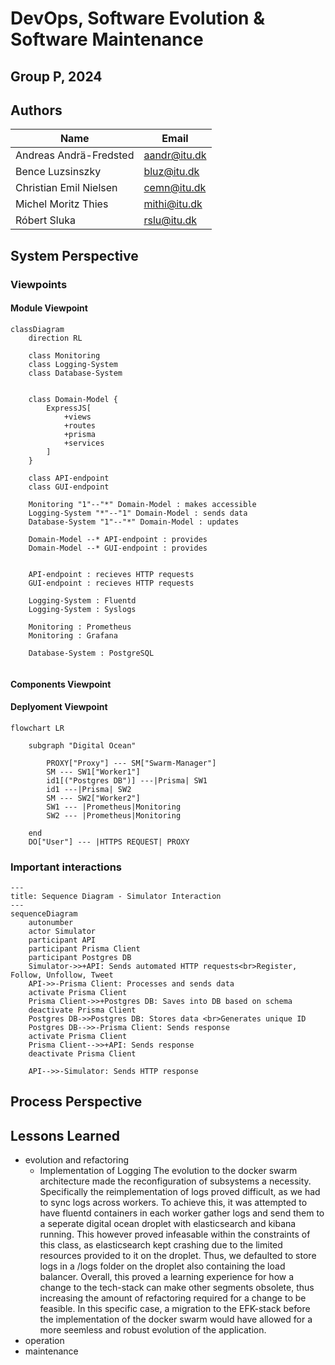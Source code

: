 # DevOps, Software Evolution & Software Maintenance

## Group P, 2024

## Authors

| Name | Email |
|------|-------|
| Andreas Andrä-Fredsted | <aandr@itu.dk> |
| Bence Luzsinszky | <bluz@itu.dk> |
| Christian Emil Nielsen | <cemn@itu.dk> |
| Michel Moritz Thies | <mithi@itu.dk> |
| Róbert Sluka | <rslu@itu.dk> |

## System Perspective

### Viewpoints

#### Module Viewpoint

```mermaid
classDiagram
    direction RL

    class Monitoring
    class Logging-System
    class Database-System


    class Domain-Model {
        ExpressJS[
            +views
            +routes
            +prisma
            +services
        ]
    }
    
    class API-endpoint
    class GUI-endpoint

    Monitoring "1"--"*" Domain-Model : makes accessible
    Logging-System "*"--"1" Domain-Model : sends data
    Database-System "1"--"*" Domain-Model : updates

    Domain-Model --* API-endpoint : provides
    Domain-Model --* GUI-endpoint : provides
  

    API-endpoint : recieves HTTP requests 
    GUI-endpoint : recieves HTTP requests 

    Logging-System : Fluentd
    Logging-System : Syslogs

    Monitoring : Prometheus
    Monitoring : Grafana

    Database-System : PostgreSQL


```

#### Components Viewpoint

#### Deplyoment Viewpoint

```mermaid
flowchart LR

    subgraph "Digital Ocean"
    
        PROXY["Proxy"] --- SM["Swarm-Manager"]
        SM --- SW1["Worker1"]
        id1[("Postgres DB")] ---|Prisma| SW1
        id1 ---|Prisma| SW2
        SM --- SW2["Worker2"]
        SW1 --- |Prometheus|Monitoring
        SW2 --- |Prometheus|Monitoring

    end
    DO["User"] --- |HTTPS REQUEST| PROXY 

```

### Important interactions

```mermaid
---
title: Sequence Diagram - Simulator Interaction
---
sequenceDiagram
    autonumber
    actor Simulator
    participant API
    participant Prisma Client
    participant Postgres DB
    Simulator->>+API: Sends automated HTTP requests<br>Register, Follow, Unfollow, Tweet
    API->>-Prisma Client: Processes and sends data
    activate Prisma Client
    Prisma Client->>+Postgres DB: Saves into DB based on schema 
    deactivate Prisma Client
    Postgres DB->>Postgres DB: Stores data <br>Generates unique ID
    Postgres DB-->>-Prisma Client: Sends response
    activate Prisma Client
    Prisma Client-->>+API: Sends response
    deactivate Prisma Client

    API-->>-Simulator: Sends HTTP response 
```

## Process Perspective

## Lessons Learned


- evolution and refactoring
  - Implementation of Logging
The evolution to the docker swarm architecture made the reconfiguration of subsystems a necessity. Specifically the reimplementation of logs proved difficult, as we had to sync logs across workers. To achieve this, it was attempted to have fluentd containers in each worker gather logs and send them to a seperate digital ocean droplet with elasticsearch and kibana running. This however proved infeasable within the constraints of this class, as elasticsearch kept crashing due to the limited resources provided to it on the droplet. Thus, we defaulted to store logs in a /logs folder on the droplet also containing the load balancer. Overall, this proved a learning experience for how a change to the tech-stack can make other segments obsolete, thus increasing the amount of refactoring required for a change to be feasible. In this specific case, a migration to the EFK-stack before the implementation of the docker swarm would have allowed for a more seemless and robust evolution of the application.
- operation
- maintenance
